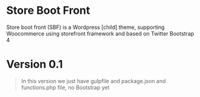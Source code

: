 # Store Boot Front

Store boot front (SBF) is a Wordpress [child] theme, supporting Woocommerce using storefront framework and based on Twitter Bootstrap 4

# Version 0.1

> In this version we just have gulpfile and package.json and
> functions.php file, no Bootstrap yet
